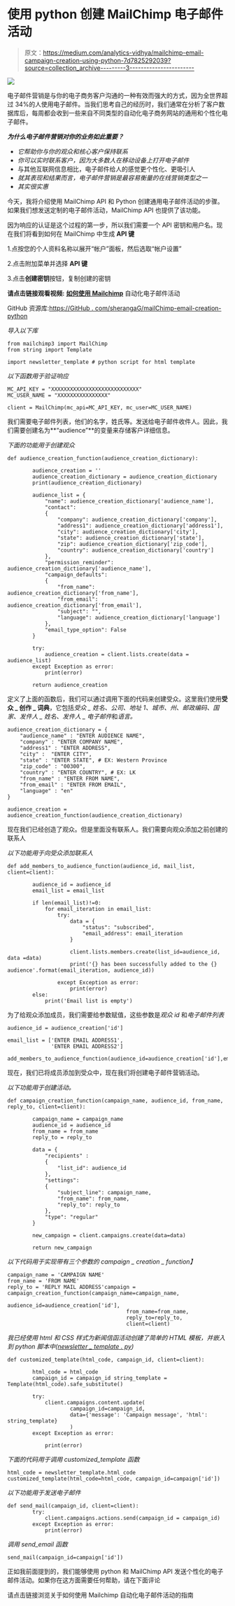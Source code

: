 # 使用 python 创建 MailChimp 电子邮件活动

> 原文：<https://medium.com/analytics-vidhya/mailchimp-email-campaign-creation-using-python-7d7825292039?source=collection_archive---------3----------------------->

![](img/421dab860eb3783d693f93a4065d102e.png)

电子邮件营销是与你的电子商务客户沟通的一种有效而强大的方式，因为全世界超过 34%的人使用电子邮件。当我们思考自己的经历时，我们通常在分析了客户数据库后，每周都会收到一些来自不同类型的自动化电子商务网站的通用和个性化电子邮件。

***为什么电子邮件营销对你的业务如此重要？***

*   *它帮助你与你的观众和核心客户保持联系*
*   *你可以实时联系客户，因为大多数人在移动设备上打开电子邮件*
*   与其他互联网信息相比，电子邮件给人的感觉更个性化、更吸引人
*   *就其表现和结果而言，电子邮件营销是最容易衡量的在线营销类型之一*
*   *其实很实惠*

今天，我将介绍使用 MailChimp API 和 Python 创建通用电子邮件活动的步骤。如果我们想发送定制的电子邮件活动，MailChimp API 也提供了该功能。

因为响应的认证是这个过程的第一步，所以我们需要一个 API 密钥和用户名。现在我们将看到如何在 MailChimp 中生成 **API 键**

1.点按您的个人资料名称以展开“帐户”面板，然后选取“帐户设置”

2.点击附加菜单并选择 **API 键**

3.点击**创建密钥**按钮，复制创建的密钥

**请点击链接观看视频:** [**如何使用 Mailchimp**](https://rb.gy/x52cle) 自动化电子邮件活动

GitHub 资源库:[https://GitHub . com/sherangaG/mailChimp-email-creation-python](https://github.com/sherangaG/mailChimp-email-creation-python)

*导入以下库*

```
from mailchimp3 import MailChimp
from string import Template

import newsletter_template # python script for html template
```

*以下函数用于验证响应*

```
MC_API_KEY = "XXXXXXXXXXXXXXXXXXXXXXXXXXXX"
MC_USER_NAME = "XXXXXXXXXXXXXXXX"

client = MailChimp(mc_api=MC_API_KEY, mc_user=MC_USER_NAME)
```

我们需要电子邮件列表，他们的名字，姓氏等。发送给电子邮件收件人。因此，我们需要创建名为**“audience”**的变量来存储客户详细信息。

*下面的功能用于创建观众*

```
def audience_creation_function(audience_creation_dictionary):

        audience_creation = ''
        audience_creation_dictionary = audience_creation_dictionary
        print(audience_creation_dictionary)

        audience_list = {
            "name": audience_creation_dictionary['audience_name'],
            "contact":
            {
                "company": audience_creation_dictionary['company'],
                "address1": audience_creation_dictionary['address1'],
                "city": audience_creation_dictionary['city'],
                "state": audience_creation_dictionary['state'],
                "zip": audience_creation_dictionary['zip_code'],
                "country": audience_creation_dictionary['country']
            },
            "permission_reminder": audience_creation_dictionary['audience_name'],
            "campaign_defaults":
            {
                "from_name": audience_creation_dictionary['from_name'],
                "from_email": audience_creation_dictionary['from_email'],
                "subject": "",
                "language": audience_creation_dictionary['language']
            },
            "email_type_option": False
        }

        try:
            audience_creation = client.lists.create(data = audience_list)
        except Exception as error:
            print(error)

        return audience_creation
```

定义了上面的函数后，我们可以通过调用下面的代码来创建受众。这里我们使用**受众 _ 创作 _ 词典**，它包括*受众 _ 姓名、公司、地址 1、城市、州、邮政编码、国家、发件人 _ 姓名、发件人 _ 电子邮件*和*语言。*

```
audience_creation_dictionary = {
    "audience_name" : "ENTER AUDIENCE NAME",
    "company" : "ENTER COMPANY NAME",
    "address1" : "ENTER ADDRESS",
    "city" :  "ENTER CITY",
    "state" : "ENTER STATE", # EX: Western Province
    "zip_code" : "00300",
    "country" : "ENTER COUNTRY", # EX: LK
    "from_name" : "ENTER FROM NAME",
    "from_email" : "ENTER FROM EMAIL",
    "language" : "en"
} 

audience_creation = audience_creation_function(audience_creation_dictionary)
```

现在我们已经创造了观众。但是里面没有联系人。我们需要向观众添加之前创建的联系人

*以下功能用于向受众添加联系人*

```
def add_members_to_audience_function(audience_id, mail_list, client=client):

        audience_id = audience_id
        email_list = email_list

        if len(email_list)!=0:
            for email_iteration in email_list:
                try:
                    data = {
                        "status": "subscribed",
                        "email_address": email_iteration
                    }

                    client.lists.members.create(list_id=audience_id, data ​=data)
                    print('{} has been successfully added to the {} audience'.format(email_iteration, audience_id))

                except Exception as error:
                    print(error)
        else: 
            print('Email list is empty')
```

为了给观众添加成员，我们需要给参数赋值，这些参数是*观众 id* 和*电子邮件列表*

```
audience_id = audience_creation['id']

email_list = ['ENTER EMAIL ADDRESS1',
              'ENTER EMAIL ADDRESS2']

add_members_to_audience_function(audience_id=audience_creation['id'],email_list=email_list)
```

现在，我们已将成员添加到受众中，现在我们将创建电子邮件营销活动。

*以下功能用于创建活动。*

```
def campaign_creation_function(campaign_name, audience_id, from_name, reply_to, client=client):

        campaign_name = campaign_name
        audience_id = audience_id
        from_name = from_name
        reply_to = reply_to

        data = {
            "recipients" :
            {
                "list_id": audience_id
            },
            "settings":
            {
                "subject_line": campaign_name,
                "from_name": from_name,
                "reply_to": reply_to
            },
            "type": "regular"
        }

        new_campaign = client.campaigns.create(data=data)

        return new_campaign
```

*以下代码用于实现带有三个参数的 campaign _ creation _ function】*

```
campaign_name = 'CAMPAIGN NAME'
from_name = 'FROM NAME'
reply_to = 'REPLY MAIL ADDRESS'campaign = campaign_creation_function(campaign_name=campaign_name,
                                      audience_id=audience_creation['id'],
                                      from_name=from_name,
                                      reply_to=reply_to,
                                      client=client)
```

*我已经使用 html 和 CSS 样式为新闻信函活动创建了简单的 HTML 模板，并嵌入到 python 脚本中(*[*newsletter _ template . py*](https://github.com/sherangaG/mailChimp-email-creation-python/blob/master/newsletter_template.py)*)*

```
def customized_template(html_code, campaign_id, client=client):

        html_code = html_code
        campaign_id = campaign_id string_template = Template(html_code).safe_substitute()

        try:
            client.campaigns.content.update(
                    campaign_id=campaign_id,
                    data={'message': 'Campaign message', 'html': string_template}
                    )
        except Exception as error:

            print(error)
```

*下面的代码用于调用 customized_template 函数*

```
html_code = newsletter_template.html_code           
customized_template(html_code=html_code, campaign_id=campaign['id'])
```

*以下功能用于发送电子邮件*

```
def send_mail(campaign_id, client=client):      
        try:
            client.campaigns.actions.send(campaign_id = campaign_id)
        except Exception as error:
            print(error)
```

*调用 send_email 函数*

```
send_mail(campaign_id=campaign['id'])
```

正如我前面提到的，我们能够使用 python 和 MailChimp API 发送个性化的电子邮件活动。如果你在这方面需要任何帮助，请在下面评论

请点击链接浏览关于如何使用 Mailchimp 自动化电子邮件活动的指南